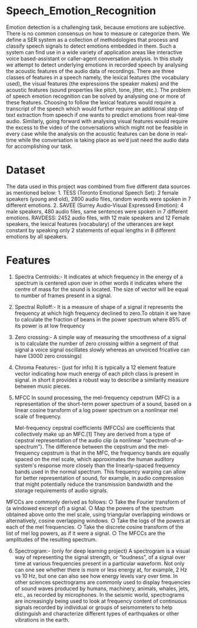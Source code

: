 # Speech_Emotion_Recognition

Emotion detection is a challenging task, because emotions are subjective. There is no common consensus on how to measure or categorize them. We define a SER system as a collection of methodologies that process and classify speech signals to detect emotions embedded in them. Such a system can find use in a wide variety of application areas like interactive voice based-assistant or caller-agent conversation analysis. In this study we attempt to detect underlying emotions in recorded speech by analysing the acoustic features of the audio data of recordings.
There are three classes of features in a speech namely, the lexical features (the vocabulary used), the visual features (the expressions the speaker makes) and the acoustic features (sound properties like pitch, tone, jitter, etc.). The problem of speech emotion recognition can be solved by analysing one or more of these features. Choosing to follow the lexical features would require a transcript of the speech which would further require an additional step of text extraction from speech if one wants to predict emotions from real-time audio. Similarly, going forward with analysing visual features would require the excess to the video of the conversations which might not be feasible in every case while the analysis on the acoustic features can be done in real-time while the conversation is taking place as we’d just need the audio data for accomplishing our task.


# Dataset

The data used in this project was combined from five different data sources as mentioned below:
	1. TESS (Toronto Emotional Speech Set): 2 female speakers (young and old), 2800 audio files, random words were spoken in 7 different emotions.
	2. SAVEE (Surrey Audio-Visual Expressed Emotion): 4 male speakers, 480 audio files, same sentences were spoken in 7 different emotions.
RAVDESS: 2452 audio files, with 12 male speakers and 12 Female speakers, the lexical features (vocabulary) of the utterances are kept constant by speaking only 2 statements of equal lengths in 8 different emotions by all speakers.


# Features
  1. Spectra Centroids:-
		It indicates at which frequency in the energy of a spectrum is centered upon over in other words it indicates where the centre of mass for the sound is located. The size of vector will be equal to number of frames present in a signal.
		
2. Spectral Rolloff:-
		It is a measure of shape of a signal it represents the frequency at which high frequency declined to zero.To obtain it we have to calculate the fraction of beans in the power spectrum where 85% of its power is at low frequency
		
3. Zero crossing:- 
		A simple way of measuring the smoothness of a signal is to calculate the number of zero crossing within a segment of that signal a voice signal oscillates slowly whereas an unvoiced fricative can have (3000 zero crossings)
		
4. Chroma Features:- (just for info)
		It is typically a 12 element feature vector indicating how much energy of each pitch class is present in signal. in short it provides a robust way to describe a similarity measure between music pieces.
		
5. MFCC
	In sound processing, the mel-frequency cepstrum (MFC) is a representation of the short-term power spectrum of a sound, based on a linear cosine transform of a log power spectrum on a nonlinear mel scale of frequency.
	
	Mel-frequency cepstral coefficients (MFCCs) are coefficients that collectively make up an MFC.[1] They are derived from a type of cepstral representation of the audio clip (a nonlinear "spectrum-of-a-spectrum"). The difference between the cepstrum and the mel-frequency cepstrum is that in the MFC, the frequency bands are equally spaced on the mel scale, which approximates the human auditory system's response more closely than the linearly-spaced frequency bands used in the normal spectrum. This frequency warping can allow for better representation of sound, for example, in audio compression that might potentially reduce the transmission bandwidth and the storage requirements of audio signals.
	
	
MFCCs are commonly derived as follows:
		○ Take the Fourier transform of (a windowed excerpt of) a signal.
		○ Map the powers of the spectrum obtained above onto the mel scale, using triangular overlapping windows or alternatively, cosine overlapping windows.
		○ Take the logs of the powers at each of the mel frequencies.
		○ Take the discrete cosine transform of the list of mel log powers, as if it were a signal.
		○ The MFCCs are the amplitudes of the resulting spectrum.
    
6. Spectrogram:- (only for deep learning project)
	A spectrogram is a visual way of representing the signal strength, or “loudness”, of a signal over time at various frequencies present in a particular waveform.  Not only can one see whether there is more or less energy at, for example, 2 Hz vs 10 Hz, but one can also see how energy levels vary over time.  In other sciences spectrograms are commonly used to display frequencies of sound waves produced by humans, machinery, animals, whales, jets, etc., as recorded by microphones.  In the seismic world, spectrograms are increasingly being used to look at frequency content of continuous signals recorded by individual or groups of seismometers to help distinguish and characterize different types of earthquakes or other vibrations in the earth.


